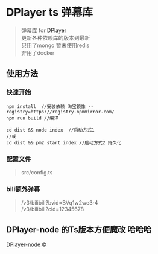 # DPlayer ts 弹幕库

> 弹幕库 for [DPlayer](https://github.com/DIYgod/DPlayer)\
> 更新各种依赖库的版本到最新 \
> 只用了mongo 暂未使用redis \
> 弃用了docker

## 使用方法

### 快速开始

```shell
npm install  //安装依赖 淘宝镜像 --registry=https://registry.npmmirror.com/
npm run build //编译

cd dist && node index  //启动方式1
//或
cd dist && pm2 start index //启动方式2 持久化
```

### 配置文件

> src/config.ts

### bili额外弹幕
> /v3/bilibili?bvid=BVq1w2we3r4 \
/v3/bilibili?cid=12345678



## DPlayer-node 的Ts版本方便魔改 哈哈哈 

[DPlayer-node ©](https://github.com/MoePlayer/DPlayer-node)

